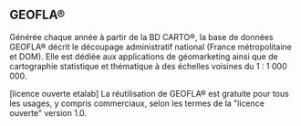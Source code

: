 GEOFLA®
-------

Générée chaque année à partir de la BD CARTO®, la base de données GEOFLA® décrit le découpage administratif national (France métropolitaine et DOM). Elle est dédiée aux applications de géomarketing ainsi que de cartographie statistique et thématique à des échelles voisines du 1 : 1 000 000.

[licence ouverte etalab] La réutilisation de GEOFLA® est gratuite pour tous les usages, y compris commerciaux, selon les termes de la "licence ouverte" version 1.0.

 